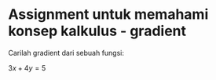 # Assignment untuk memahami konsep kalkulus - gradient

Carilah gradient dari sebuah fungsi:

$3x+4y=5$
